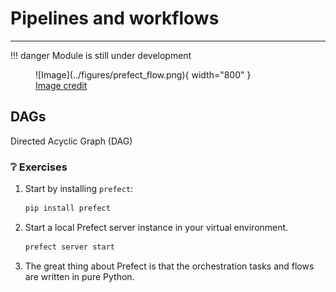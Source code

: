 # Pipelines and workflows

---

!!! danger
    Module is still under development

<figure markdown>
![Image](../figures/prefect_flow.png){ width="800" }
<figcaption> <a href="https://www.prefect.io/guide/blog/prefect-zero-to-hero/"> Image credit </a> </figcaption>
</figure>

## DAGs

Directed Acyclic Graph (DAG)

### ❔ Exercises

1. Start by installing `prefect`:

    ```bash
    pip install prefect
    ```

2. Start a local Prefect server instance in your virtual environment.

    ```bash
    prefect server start
    ```

3. The great thing about Prefect is that the orchestration tasks and flows are written in pure Python.

